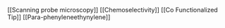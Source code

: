 [[Scanning probe microscopy]]
[[Chemoselectivity]]
[[Co Functionalized Tip]]
[[Para-phenyleneethynylene]]
